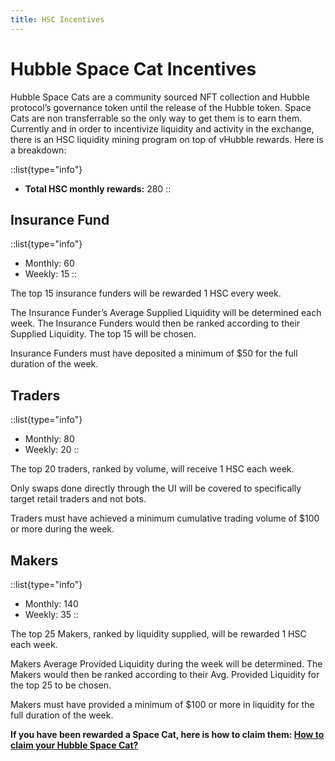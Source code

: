 ```yaml
---
title: HSC Incentives
---
```


# Hubble Space Cat Incentives

Hubble Space Cats are a community sourced NFT collection and Hubble protocol’s governance token until the release of the Hubble token.  Space Cats are non transferrable so the only way to get them is to earn them. Currently and in order to incentivize liquidity and activity in the exchange, there is an HSC liquidity mining program on top of vHubble rewards. Here is a breakdown: 

::list{type="info"}
- **Total HSC monthly rewards:** 280
::

## Insurance Fund

::list{type="info"}
- Monthly: 60
- Weekly: 15
::

The top 15 insurance funders will be rewarded 1 HSC every week.

The Insurance Funder’s Average Supplied Liquidity will be determined each week. The Insurance 
Funders would then be ranked according to their Supplied Liquidity. The top 15 will be chosen.

Insurance Funders must have deposited a minimum of $50 for the full duration of the week.

## Traders

::list{type="info"}
- Monthly: 80
- Weekly: 20
::

The top 20 traders, ranked by volume, will receive 1 HSC each week.

Only swaps done directly through the UI will be covered to specifically target retail traders and not bots.

Traders must have achieved a minimum cumulative trading volume of $100 or more during the week.

## Makers


::list{type="info"}
- Monthly: 140
- Weekly: 35
::

The top 25 Makers, ranked by liquidity supplied, will be rewarded 1 HSC each week.

Makers Average Provided Liquidity during the week will be determined. The Makers would then be ranked according to their Avg. Provided Liquidity for the top 25 to be chosen.

Makers must have provided a minimum of $100 or more in liquidity for the full duration of the week.

**If you have been rewarded a Space Cat, here is how to claim them: [How to claim your Hubble Space Cat?](/docs/faq-governance/claim-spacecats)**
